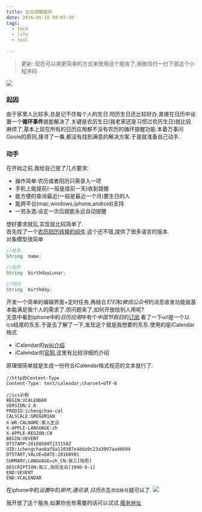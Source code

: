 ```yaml
---
title: 生日提醒服务
date: 2016-05-18 08:07:30
tags:
  - tech
  - life
  - tool 
 
---
```


>更新: 现在可以用更简单的方式来使用这个服务了,用微信扫一扫下面这个小程序码

![](http://www.chengchao.name/resource-container/image/xiaochengxu_code.jpg)


### 起因
由于家里人比较多,总是记不住每个人的生日.阳历生日还比较好办,直接在日历中设置一个**循环事件**就能解决了.关键是农历生日(我老家还是习惯过农历生日)就比较麻烦了,基本上现在所有的日历应用都不没有农历的循环提醒功能.本着万事问Goole的原则,搜寻了一番,都没有找到满意的解决方案.于是就准备自己动手.


### 动手
在开始之前,我给自己提了几点要求:

- 操作简单:农历或者阳历只需录入一项
- 手机上能提前(一般是提前一天)收到提醒
- 能方便的查询最近(一般是最近一个月)要生日的人
- 能跨平台(mac,windows,iphone,android)支持
- 一劳永逸:设定一次后就能永远自动提醒

想好要求就后,实现就比较简单了.  
首先找了一个[农历阳历转换的组件](https://github.com/isee15/Lunar-Solar-Calendar-Converter).这个还不错,提供了很多语言的版本.  
对象模型很简单

```java
//姓名
String  name;

//农历
String  birthdayLunar;

//阳历
String  birthday;
```

开发一个简单的编辑界面+定时任务,再结合*钉钉*和*微信公众号*的消息收发功能就基本能满足我个人的需求了.但问题来了,如何开放给别人用呢?  
无意中看到iphone中的*日历应用*中有个*中国节假日*的[订阅](https://p36-calendars.icloud.com/holidays/cn_zh.ics).看了一下url是一个以ics结尾的东东.于是去了解了一下,发现这个就是我想要的东东.使用的是iCalendar格式

- iCalendar的[wiki介绍](iCalendar)
- iCalendar的[官网](http://icalendar.org),这里有比较详细的介绍

原理很简单就是生成一份符合iCalendar格式规范的文本就行了.

```
//http的Content-Type
Content-Type: text/calendar;charset=UTF-8

//ics示例
BEGIN:VCALENDAR
VERSION:2.0
PRODID:ichengchao-cal
CALSCALE:GREGORIAN
X-WR-CALNAME:家人生日
X-APPLE-LANGUAGE:zh
X-APPLE-REGION:CN
BEGIN:VEVENT
DTSTAMP:20160509T133150Z
UID:ichengchaobaf8a110307e4dda9c23a3097aad6694
DTSTART;VALUE=DATE:20160901
SUMMARY;LANGUAGE=zh_CN:张三[阳历]
DESCRIPTION:张三,阳历生日[1990-9-1]
END:VEVENT
END:VCALENDAR
```

在iphone中的*设置*中的*邮件,通讯录,日历*点击`添加帐号`就可以了.
![](http://chengchao.name/resource-container/image/iphone_add_calendar.jpg)

我开放了这个服务,如果你也有需要的话可以试试.[服务地址](http://www.chengchao.name/springrun/page/birthday/birthday.html)